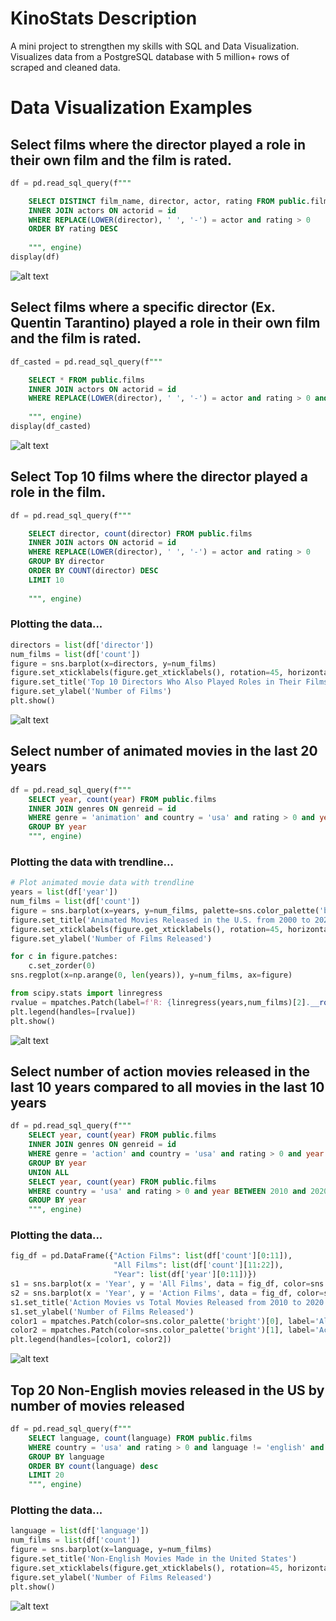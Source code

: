 # KinoStats Description
A mini project to strengthen my skills with SQL and Data Visualization. 
Visualizes data from a PostgreSQL database with 5 million+ rows of scraped and cleaned data.

# Data Visualization Examples

## Select films where the director played a role in their own film and the film is rated.
```sql
df = pd.read_sql_query(f"""

    SELECT DISTINCT film_name, director, actor, rating FROM public.films
    INNER JOIN actors ON actorid = id
    WHERE REPLACE(LOWER(director), ' ', '-') = actor and rating > 0
    ORDER BY rating DESC
    
    """, engine)
display(df)
```
![alt text](https://i.imgur.com/ackgjF6.png)

## Select films where a specific director (Ex. Quentin Tarantino) played a role in their own film and the film is rated.
```sql
df_casted = pd.read_sql_query(f"""

    SELECT * FROM public.films
    INNER JOIN actors ON actorid = id
    WHERE REPLACE(LOWER(director), ' ', '-') = actor and rating > 0 and director = 'Quentin Tarantino'
    
    """, engine)
display(df_casted)
```
![alt text](https://i.imgur.com/wf2RweN.png)

## Select Top 10 films where the director played a role in the film.
```sql
df = pd.read_sql_query(f"""

    SELECT director, count(director) FROM public.films
    INNER JOIN actors ON actorid = id
    WHERE REPLACE(LOWER(director), ' ', '-') = actor and rating > 0
    GROUP BY director
    ORDER BY COUNT(director) DESC
    LIMIT 10
    
    """, engine)
```
### Plotting the data...
```py
directors = list(df['director'])
num_films = list(df['count'])
figure = sns.barplot(x=directors, y=num_films)
figure.set_xticklabels(figure.get_xticklabels(), rotation=45, horizontalalignment='right')
figure.set_title('Top 10 Directors Who Also Played Roles in Their Films')
figure.set_ylabel('Number of Films')
plt.show()
```
![alt text](https://i.imgur.com/POgjf3n.png)

## Select number of animated movies in the last 20 years
```sql
df = pd.read_sql_query(f"""
    SELECT year, count(year) FROM public.films
    INNER JOIN genres ON genreid = id
    WHERE genre = 'animation' and country = 'usa' and rating > 0 and year BETWEEN 2000 and 2020
    GROUP BY year
    """, engine)
```
### Plotting the data with trendline...
```py
# Plot animated movie data with trendline
years = list(df['year'])
num_films = list(df['count'])
figure = sns.barplot(x=years, y=num_films, palette=sns.color_palette('bright')[0:1])
figure.set_title('Animated Movies Released in the U.S. from 2000 to 2020')
figure.set_xticklabels(figure.get_xticklabels(), rotation=45, horizontalalignment='right')
figure.set_ylabel('Number of Films Released')

for c in figure.patches:
    c.set_zorder(0)
sns.regplot(x=np.arange(0, len(years)), y=num_films, ax=figure)

from scipy.stats import linregress
rvalue = mpatches.Patch(label=f'R: {linregress(years,num_films)[2].__round__(2)}')
plt.legend(handles=[rvalue])
plt.show()
```
![alt text](https://i.imgur.com/Vqpd5hx.png)

## Select number of action movies released in the last 10 years compared to all movies in the last 10 years
```sql
df = pd.read_sql_query(f"""
    SELECT year, count(year) FROM public.films
    INNER JOIN genres ON genreid = id
    WHERE genre = 'action' and country = 'usa' and rating > 0 and year BETWEEN 2010 and 2020
    GROUP BY year
    UNION ALL
    SELECT year, count(year) FROM public.films
    WHERE country = 'usa' and rating > 0 and year BETWEEN 2010 and 2020
    GROUP BY year
    """, engine)
```
### Plotting the data...
```py
fig_df = pd.DataFrame({"Action Films": list(df['count'][0:11]), 
                       "All Films": list(df['count'][11:22]),
                       "Year": list(df['year'][0:11])})
s1 = sns.barplot(x = 'Year', y = 'All Films', data = fig_df, color=sns.color_palette('bright')[0], label = 'All Films')
s2 = sns.barplot(x = 'Year', y = 'Action Films', data = fig_df, color=sns.color_palette('bright')[1], label = 'Action Films')
s1.set_title('Action Movies vs Total Movies Released from 2010 to 2020')
s1.set_ylabel('Number of Films Released')
color1 = mpatches.Patch(color=sns.color_palette('bright')[0], label='All Films')
color2 = mpatches.Patch(color=sns.color_palette('bright')[1], label='Action Films')
plt.legend(handles=[color1, color2])
```
![alt text](https://i.imgur.com/VfcspwH.png)

## Top 20 Non-English movies released in the US by number of movies released
```sql
df = pd.read_sql_query(f"""
    SELECT language, count(language) FROM public.films
    WHERE country = 'usa' and rating > 0 and language != 'english' and language != 'no-spoken-language'
    GROUP BY language
    ORDER BY count(language) desc
    LIMIT 20
    """, engine)
```
### Plotting the data...
```py
language = list(df['language'])
num_films = list(df['count'])
figure = sns.barplot(x=language, y=num_films)
figure.set_title('Non-English Movies Made in the United States')
figure.set_xticklabels(figure.get_xticklabels(), rotation=45, horizontalalignment='right')
figure.set_ylabel('Number of Films Released')
plt.show()
```
![alt text](https://i.imgur.com/M8ceH2z.png)
